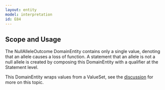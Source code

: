 ```yaml
---
layout: entity
model: interpretation
id: E84
---
```


Scope and Usage
---------------

The NullAlleleOutcome DomainEntity contains only a single value, denoting that an allele causes a loss of function.   A statement that an allele is not a null allele is created by composing this DomainEntity with a qualifier at the Statement level.

This DomainEntity wraps values from a ValueSet, see the [discussion](../../../user/discussion/domain_entity.html) for more on this topic.
